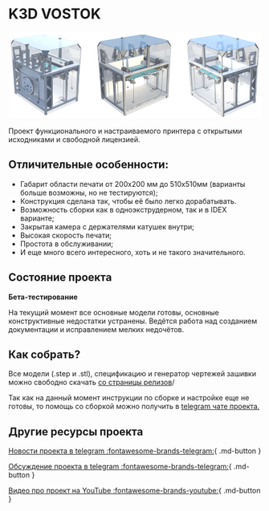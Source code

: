 # K3D VOSTOK

![](./pics/vostok_index.png)

Проект функционального и настраиваемого принтера с открытыми исходниками и свободной лицензией. 

## Отличительные особенности:

- Габарит области печати от 200х200 мм до 510х510мм (варианты больше возможны, но не тестируются);
- Конструкция сделана так, чтобы её было легко дорабатывать. 
- Возможность сборки как в одноэкструдерном, так и в IDEX варианте;
- Закрытая камера с держателями катушек внутри;
- Высокая скорость печати;
- Простота в обслуживании;
- И еще много всего интересного, хоть и не такого значительного.

## Состояние проекта

**Бета-тестирование**

На текущий момент все основные модели готовы, основные конструктивные недостатки устранены. Ведётся работа над созданием документации и исправлением мелких недочётов.

## Как собрать?

Все модели (.step и .stl), спецификацию и генератор чертежей зашивки можно свободно скачать [со страницы релизов](./releases.md)/

Так как на данный момент инструкции по сборке и настройке еще не готовы, то помощь со сборкой можно получить в [telegram чате проекта.](https://t.me/k3d_vostok)

## Другие ресурсы проекта

[Новости проекта в telegram :fontawesome-brands-telegram:](https://t.me/vostok3dp){ .md-button }

[Обсуждение проекта в telegram :fontawesome-brands-telegram:](https://t.me/k3d_vostok){ .md-button }

[Видео про проект на YouTube :fontawesome-brands-youtube:](https://www.youtube.com/playlist?list=PLl2YOoVe4982J-4OOBhharDQvejJe_Q9l){ .md-button }